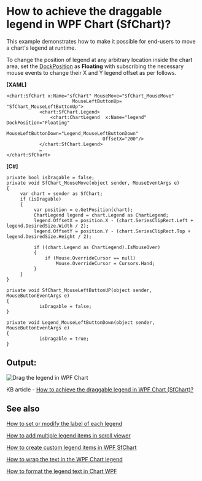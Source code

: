 # How to achieve the draggable legend in WPF Chart (SfChart)?

This example demonstrates how to make it possible for end-users to move a chart's legend at runtime.

To change the position of legend at any arbitrary location inside the chart area, set the [DockPosition](https://help.syncfusion.com/cr/wpf/Syncfusion.UI.Xaml.Charts.ChartLegend.html#Syncfusion_UI_Xaml_Charts_ChartLegend_DockPosition) as **Floating** with subscribing the necessary mouse events to change their X and Y legend offset as per follows.

**[XAML]**
```
<chart:SfChart x:Name="sfChart" MouseMove="SfChart_MouseMove" 
                        MouseLeftButtonUp= "SfChart_MouseLeftButtonUp">
            <chart:SfChart.Legend>
                <chart:ChartLegend  x:Name="legend" DockPosition="Floating"
                                   MouseLeftButtonDown="Legend_MouseLeftButtonDown"
                                   OffsetX="200"/>
            </chart:SfChart.Legend>
            …
</chart:SfChart> 
```

**[C#]**
```
private bool isDragable = false;
private void SfChart_MouseMove(object sender, MouseEventArgs e)
{
     var chart = sender as SfChart;
     if (isDragable)
     {
          var position = e.GetPosition(chart);
          ChartLegend legend = chart.Legend as ChartLegend;
          legend.OffsetX = position.X - (chart.SeriesClipRect.Left + legend.DesiredSize.Width / 2);
          legend.OffsetY = position.Y - (chart.SeriesClipRect.Top + legend.DesiredSize.Height / 2);

          if ((chart.Legend as ChartLegend).IsMouseOver)
          {
              if (Mouse.OverrideCursor == null)
                  Mouse.OverrideCursor = Cursors.Hand;
          }
     }
}

private void SfChart_MouseLeftButtonUP(object sender, MouseButtonEventArgs e)
{
            isDragable = false;
}

private void Legend_MouseLeftButtonDown(object sender, MouseButtonEventArgs e)
{
            isDragable = true;
}
```

## Output:

![Drag the legend in WPF Chart](https://user-images.githubusercontent.com/53489303/200731756-bf45c976-24c4-4697-a92b-969abc0b1020.gif)

KB article - [How to achieve the draggable legend in WPF Chart (SfChart)?](https://www.syncfusion.com/kb/11484/how-to-achieve-the-draggable-legend-in-wpf-chart-sfchart)

## See also

[How to set or modify the label of each legend](https://www.syncfusion.com/kb/4687/how-to-set-or-modify-the-label-of-the-each-legend)

[How to add multiple legend items in scroll viewer](https://www.syncfusion.com/kb/4846/how-to-add-multiple-legend-items-in-scroll-viewer)

[How to create custom legend items in WPF SfChart](https://www.syncfusion.com/kb/10675/how-to-create-custom-legenditems-in-wpf-sfchart)

[How to wrap the text in the WPF Chart legend](https://www.syncfusion.com/kb/10996/how-to-wrap-the-text-in-the-wpf-chart-legend)

[How to format the legend text in Chart WPF](https://www.syncfusion.com/kb/4691/how-to-format-the-legend-text)
